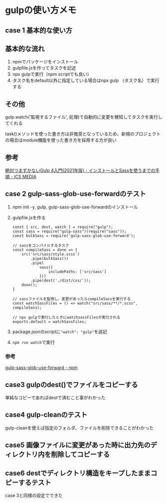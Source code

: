 # gulpの使い方メモ

## case 1 基本的な使い方
## 基本的な流れ
1. npmでパッケージをインストール
1. gulpfile.jsを作ってタスクを記述
1. npx gulpで実行（npm scriptでも良い）
1. タスク名をdefault以外に指定している場合はnpx gulp （タスク名）で実行する

## その他
gulp.watch('監視するファイル', 処理)で自動的に変更を検知してタスクを実行してくれる

task()メソッドを使った書き方は非推奨となっているため、新規のプロジェクトの場合はmodule機能を使った書き方を採用する方が良い

## 参考
[絶対つまずかないGulp 4入門\(2021年版\) \- インストールとSassを使うまでの手順 \- ICS MEDIA](https://ics.media/entry/3290/)

## case 2 gulp-sass-glob-use-forwardのテスト

1. npm init -y, gulp, gulp-sass-glob-use-forwardのインストール
1. gulpfile.jsを作る
	```
	const { src, dest, watch } = require("gulp");
	const sass = require("gulp-sass")(require("sass"));
	const bulkSass = require('gulp-sass-glob-use-forward');

	// sassをコンパイルするタスク
	const compileSass = done => {
		src('src/sass/style.scss')
			.pipe(bulkSass())
			.pipe(
				sass({
					includePaths: ['src/sass']
				}))
			.pipe(dest('./dist/css/'));
		done();
	}

	// sassファイルを監視し、変更があったらcompileSassを実行する
	const watchSassFiles = () => watch("src/sass/**/*.scss", compileSass);

	// npx gulpで実行したときにwatchsassFilesが実行される
	exports.default = watchSassFiles;
	```

1. package.jsonのscriptに`"watch": "gulp"`を追記

1. `npm run watch`で実行

### 参考
[gulp\-sass\-glob\-use\-forward \- npm](https://www.npmjs.com/package/gulp-sass-glob-use-forward)

## case3 gulpのdest\()でファイルをコピーする
単純なコピーであればdestで済むこと事がわかった

## case4 gulp-cleanのテスト
gulp-cleanを使えば指定のフォルダ、ファイルを削除できることがわかった

## case5 画像ファイルに変更があった時に出力先のディレクトリ内を削除してコピーする

## case6 destでディレクトリ構造をキープしたままコピーするテスト
case 3と同様の設定でできた